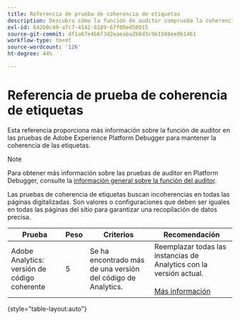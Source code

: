 ```yaml
---
title: Referencia de prueba de coherencia de etiquetas
description: Descubra cómo la función de auditor comprueba la coherencia de las etiquetas en Adobe Experience Platform Debugger.
exl-id: 642b0c49-a7c7-4142-8189-67f00ed50015
source-git-commit: df1a67e4b6f3d2eaeaba2b8d3c9b1588ee0b1461
workflow-type: tm+mt
source-wordcount: '126'
ht-degree: 44%

---
```


# Referencia de prueba de coherencia de etiquetas

Esta referencia proporciona más información sobre la función de auditor en las pruebas de Adobe Experience Platform Debugger para mantener la coherencia de las etiquetas.

>[!NOTE]
>
>Para obtener más información sobre las pruebas de auditor en Platform Debugger, consulte la [información general sobre la función del auditor](./overview.md).

Las pruebas de coherencia de etiquetas buscan incoherencias en todas las páginas digitalizadas. Son valores o configuraciones que deben ser iguales en todas las páginas del sitio para garantizar una recopilación de datos precisa.

| Prueba | Peso | Criterios | Recomendación |
| --- | --- | --- | --- |
| Adobe Analytics: versión de código coherente | 5 | Se ha encontrado más de una versión del código de Analytics. | Reemplazar todas las instancias de Analytics con la versión actual.<br><br>[Más información](https://experienceleague.adobe.com/docs/analytics/implementation/home.html?lang=es) |

{style=&quot;table-layout:auto&quot;}
